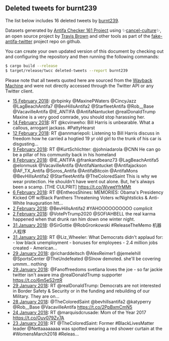## Deleted tweets for burnt239

The list below includes 16 deleted tweets by
[burnt239](https://twitter.com/burnt239).



Datasets generated by [Antifa Checker 161 Project](https://twitter.com/antifacheck161) using ✨[cancel-culture](https://github.com/travisbrown/cancel-culture)✨, an open source project by 
[Travis Brown](https://twitter.com/travisbrown) and other tools as part of the 
[fake-antifa-twitter](https://github.com/antifacheck161/fake-antifa-twitter) project repo on github.

You can create your own updated version of this document by checking out and configuring the
repository and then running the following commands:

```bash
$ cargo build --release
$ target/release/twcc deleted-tweets --report burnt239
```

Please note that all tweets quoted here are sourced from the
[Wayback Machine](https://web.archive.org) and were not directly accessed through the Twitter API or
any Twitter client.

* [15 February 2018](https://web.archive.org/web/20180215205415/https://twitter.com/burnt239/status/964241469245673472): @rbpinky @MaxinePWaters @CincyJazz @LagBeachAntifa7 @BevHillsAntifa2 @StarfleetAntifa @Rob__Base @VacavilleAntifa @IE_ANTIFA @AntifaNantucket @realDonaldTrump Maxine is a very good comrade, you should stop harassing her. <!--964241469245673472-->
* [14 February 2018](https://web.archive.org/web/20180214014957/https://twitter.com/burnt239/status/963591108851851264): RT @kcvinweho: Bill Harris is unbearable. What a callous, arrogant jackass. #PattyHearst <!--963591108851851264-->
* [12 February 2018](https://web.archive.org/web/20180212034214/https://twitter.com/burnt239/status/962894590129864704): RT @annmariepoli: Listening to Bill Harris discuss in freedom how he carried a hogtied 19 yr old girl to the trunk of his car is disgusting… <!--962894590129864704-->
* [ 9 February 2018](https://web.archive.org/web/20180209014250/https://twitter.com/burnt239/status/961777378543448064): RT @KurtSchlichter: @johniadarola @CNN He can go be a pillar of his community back in his  homeland <!--961777378543448064-->
* [ 8 February 2018](https://web.archive.org/web/20180208133837/https://twitter.com/burnt239/status/961595123464327168): @IE_ANTIFA @frankandbeanz73 @LagBeachAntifa5 @elonmusk @VacavilleAntifa @AntifaNantucket @Antifajackson @AF_TX_Antifa @Soros_Antifa @AntifaBitcoin @AntifaMons @BevHillsAntifa2 @StarfleetAntifa @TheColoredSaint This is why we wear protection. He shouldn't have went out alone. But, he's always been a scamp. [THE CULPRIT] https://t.co/WvweYfrMMt <!--961595123464327168-->
* [ 6 February 2018](https://web.archive.org/web/20180206212452/https://twitter.com/burnt239/status/960987683379204097): RT @EntheosShines: MEMORIES:  Obama's Presidency Kicked Off w/Black Panthers Threatening Voters w/Nightsticks &amp; Anti-White Inauguration htt… <!--960987683379204097-->
* [ 2 February 2018](https://web.archive.org/web/20180202191516/https://twitter.com/burnt239/status/959505517000392704): @BevHillsAntifa2 #YAHOOOOOOOOOO complicit <!--959505517000392704-->
* [ 2 February 2018](https://web.archive.org/web/20180202190200/https://twitter.com/burnt239/status/959502178338721793): @VotePrTrump2020 @SOFIAHBELL the real karma happened when that drunk ran him down one winter night. <!--959502178338721793-->
* [31 January 2018](https://web.archive.org/web/20180131224010/https://twitter.com/burnt239/status/958832306051014656): @SirGottie @RobGronkowski  #ReleaseTheMemo  机器人程序 <!--958832306051014656-->
* [31 January 2018](https://web.archive.org/web/20180131160002/https://twitter.com/burnt239/status/958731609192222720): RT @Liz_Wheeler: What Democrats didn't applaud for:  - low black unemployment - bonuses for employees - 2.4 million jobs created - American… <!--958731609192222720-->
* [29 January 2018](https://web.archive.org/web/20180129231321/https://twitter.com/burnt239/status/958115881158152195): @richarddeitsch @AlexReimer1 @jemelehill @SportsCenter @TheUndefeated @SInow demoted. she'll be covering ummm.. nothing <!--958115881158152195-->
* [29 January 2018](https://web.archive.org/web/20180129103141/https://twitter.com/burnt239/status/957924201465368578): @Fanoffreedoms svetlana loves the joe - so far jackie twitter isn't aware ima @realDonaldTrump supporter https://t.co/6m5eS2rttR <!--957924201465368578-->
* [29 January 2018](https://web.archive.org/web/20180129022359/https://twitter.com/burnt239/status/957801467758497793): RT @realDonaldTrump: Democrats are not interested in Border Safety &amp; Security or in the funding and rebuilding of our Military. They are on… <!--957801467758497793-->
* [28 January 2018](https://web.archive.org/web/20180128051802/https://twitter.com/burnt239/status/957482881013682176): @TheColoredSaint @bevhillsantifa2 @katyperry @Rob__Base @VacavilleAntifa https://t.co/2PpBxmCmN5 <!--957482881013682176-->
* [24 January 2018](https://web.archive.org/web/20180124084318/https://twitter.com/burnt239/status/956084986607755265): RT @marquisdcrusade: Mom of the Year 2017 https://t.co/Ouv079Zv7A <!--956084986607755265-->
* [23 January 2018](https://web.archive.org/web/20180123201924/https://twitter.com/burnt239/status/955897778017841163): RT @TheColoredSaint: Former #BlackLivesMatter leader @Nettaaaaaaaa was spotted wearing a red shower curtain at the #WomensMarch2018 #Releas… <!--955897778017841163-->
